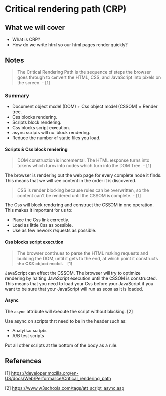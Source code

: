 # Critical rendering path (CRP)

## What we will cover

- What is CRP?
- How do we write html so our html pages render quickly?

## Notes

> The Critical Rendering Path is the sequence of steps the browser goes through to convert the HTML, CSS, and JavaScript into pixels on the screen. - [1]

### Summary

* Document object model (DOM) + Css object model (CSSOM) = Render tree.
* Css blocks rendering.
* Scripts block rendering.
* Css blocks script execution.
* async scripts will not block rendering.
* Reduce the number of static files you load.

#### Scripts & Css block rendering

> DOM construction is incremental. The HTML response turns into tokens which turns into nodes which turn into the DOM Tree. - [1]

The browser is rendering out the web page for every complete node it finds. This means that we will see content in the order it is discovered.

> CSS is render blocking because rules can be overwritten, so the content can't be rendered until the CSSOM is complete. - [1]

The Css will block rendering and construct the CSSOM in one operation. This makes it important for us to:

* Place the Css link correctly.
* Load as little Css as possible.
* Use as few nework requests as possible.

#### Css blocks script execution

> The browser continues to parse the HTML making requests and building the DOM, until it gets to the end, at which point it constructs the CSS object model. - [1]

JavaScript can effect the CSSOM. The browser will try to optimize rendering by halting JavaScript execution until the CSSOM is constructed.
This means that you need to load your Css before your JavaScript if you want to be sure that your JavaScript will run as soon as it is loaded.

#### Async

The `async` attribute will execute the script without blocking. [2]

Use async on scripts that need to be in the header such as:

* Analytics scripts
* A/B test scripts

Put all other scripts at the bottom of the body as a rule.

## References

[1] https://developer.mozilla.org/en-US/docs/Web/Performance/Critical_rendering_path

[2] https://www.w3schools.com/tags/att_script_async.asp
